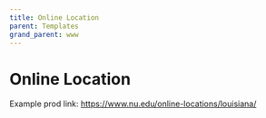 ```yaml
---
title: Online Location
parent: Templates
grand_parent: www
---
```


# Online Location

Example prod link: https://www.nu.edu/online-locations/louisiana/
